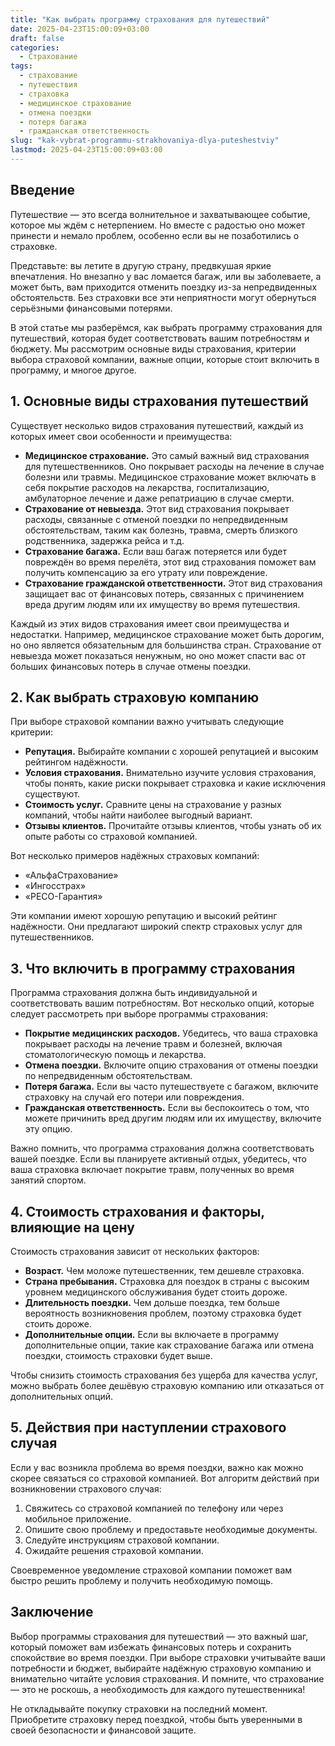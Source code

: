 ```yaml
---
title: "Как выбрать программу страхования для путешествий"
date: 2025-04-23T15:00:09+03:00
draft: false
categories:
  - Страхование
tags:
  - страхование
  - путешествия
  - страховка
  - медицинское страхование
  - отмена поездки
  - потеря багажа
  - гражданская ответственность
slug: "kak-vybrat-programmu-strakhovaniya-dlya-puteshestviy"
lastmod: 2025-04-23T15:00:09+03:00
---
```




## Введение

Путешествие — это всегда волнительное и захватывающее событие, которое мы ждём с нетерпением. Но вместе с радостью оно может принести и немало проблем, особенно если вы не позаботились о страховке.

Представьте: вы летите в другую страну, предвкушая яркие впечатления. Но внезапно у вас ломается багаж, или вы заболеваете, а может быть, вам приходится отменить поездку из-за непредвиденных обстоятельств. Без страховки все эти неприятности могут обернуться серьёзными финансовыми потерями.

В этой статье мы разберёмся, как выбрать программу страхования для путешествий, которая будет соответствовать вашим потребностям и бюджету. Мы рассмотрим основные виды страхования, критерии выбора страховой компании, важные опции, которые стоит включить в программу, и многое другое.

## 1. Основные виды страхования путешествий

Существует несколько видов страхования путешествий, каждый из которых имеет свои особенности и преимущества:

* **Медицинское страхование.** Это самый важный вид страхования для путешественников. Оно покрывает расходы на лечение в случае болезни или травмы. Медицинское страхование может включать в себя покрытие расходов на лекарства, госпитализацию, амбулаторное лечение и даже репатриацию в случае смерти.
* **Страхование от невыезда.** Этот вид страхования покрывает расходы, связанные с отменой поездки по непредвиденным обстоятельствам, таким как болезнь, травма, смерть близкого родственника, задержка рейса и т.д.
* **Страхование багажа.** Если ваш багаж потеряется или будет повреждён во время перелёта, этот вид страхования поможет вам получить компенсацию за его утрату или повреждение.
* **Страхование гражданской ответственности.** Этот вид страхования защищает вас от финансовых потерь, связанных с причинением вреда другим людям или их имуществу во время путешествия.

Каждый из этих видов страхования имеет свои преимущества и недостатки. Например, медицинское страхование может быть дорогим, но оно является обязательным для большинства стран. Страхование от невыезда может показаться ненужным, но оно может спасти вас от больших финансовых потерь в случае отмены поездки.

## 2. Как выбрать страховую компанию

При выборе страховой компании важно учитывать следующие критерии:

* **Репутация.** Выбирайте компании с хорошей репутацией и высоким рейтингом надёжности.
* **Условия страхования.** Внимательно изучите условия страхования, чтобы понять, какие риски покрывает страховка и какие исключения существуют.
* **Стоимость услуг.** Сравните цены на страхование у разных компаний, чтобы найти наиболее выгодный вариант.
* **Отзывы клиентов.** Прочитайте отзывы клиентов, чтобы узнать об их опыте работы со страховой компанией.

Вот несколько примеров надёжных страховых компаний:

* «АльфаСтрахование»
* «Ингосстрах»
* «РЕСО-Гарантия»

Эти компании имеют хорошую репутацию и высокий рейтинг надёжности. Они предлагают широкий спектр страховых услуг для путешественников.

## 3. Что включить в программу страхования

Программа страхования должна быть индивидуальной и соответствовать вашим потребностям. Вот несколько опций, которые следует рассмотреть при выборе программы страхования:

* **Покрытие медицинских расходов.** Убедитесь, что ваша страховка покрывает расходы на лечение травм и болезней, включая стоматологическую помощь и лекарства.
* **Отмена поездки.** Включите опцию страхования от отмены поездки по непредвиденным обстоятельствам.
* **Потеря багажа.** Если вы часто путешествуете с багажом, включите страховку на случай его потери или повреждения.
* **Гражданская ответственность.** Если вы беспокоитесь о том, что можете причинить вред другим людям или их имуществу, включите эту опцию.

Важно помнить, что программа страхования должна соответствовать вашей поездке. Если вы планируете активный отдых, убедитесь, что ваша страховка включает покрытие травм, полученных во время занятий спортом.

## 4. Стоимость страхования и факторы, влияющие на цену

Стоимость страхования зависит от нескольких факторов:

* **Возраст.** Чем моложе путешественник, тем дешевле страховка.
* **Страна пребывания.** Страховка для поездок в страны с высоким уровнем медицинского обслуживания будет стоить дороже.
* **Длительность поездки.** Чем дольше поездка, тем больше вероятность возникновения проблем, поэтому страховка будет стоить дороже.
* **Дополнительные опции.** Если вы включаете в программу дополнительные опции, такие как страхование багажа или отмена поездки, стоимость страховки будет выше.

Чтобы снизить стоимость страхования без ущерба для качества услуг, можно выбрать более дешёвую страховую компанию или отказаться от дополнительных опций.

## 5. Действия при наступлении страхового случая

Если у вас возникла проблема во время поездки, важно как можно скорее связаться со страховой компанией. Вот алгоритм действий при возникновении страхового случая:

1. Свяжитесь со страховой компанией по телефону или через мобильное приложение.
2. Опишите свою проблему и предоставьте необходимые документы.
3. Следуйте инструкциям страховой компании.
4. Ожидайте решения страховой компании.

Своевременное уведомление страховой компании поможет вам быстро решить проблему и получить необходимую помощь.

## Заключение

Выбор программы страхования для путешествий — это важный шаг, который поможет вам избежать финансовых потерь и сохранить спокойствие во время поездки. При выборе страховки учитывайте ваши потребности и бюджет, выбирайте надёжную страховую компанию и внимательно читайте условия страхования. И помните, что страхование — это не роскошь, а необходимость для каждого путешественника!

Не откладывайте покупку страховки на последний момент. Приобретите страховку перед поездкой, чтобы быть уверенными в своей безопасности и финансовой защите.
